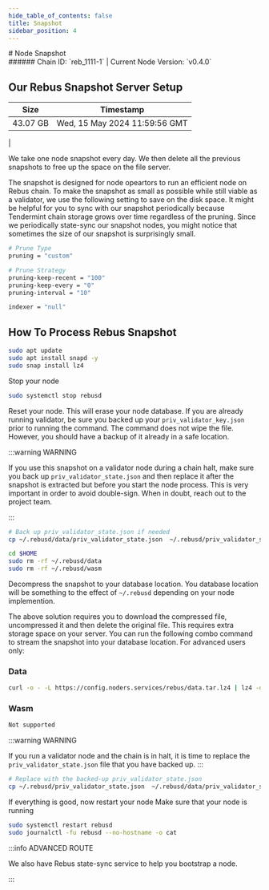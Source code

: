 ```yaml
---
hide_table_of_contents: false
title: Snapshot
sidebar_position: 4
---
```


<div class="h1-with-icon icon-rebus">
# Node Snapshot
</div>
###### Chain ID: `reb_1111-1` | Current Node Version: `v0.4.0`

## Our Rebus Snapshot Server Setup

| Size   | Timestamp   |
|--------|-------------|
| 43.07 GB | Wed, 15 May 2024 11:59:56 GMT |


We take one node snapshot every day. We then delete all the previous snapshots to free up the space on the file server.

The snapshot is designed for node opeartors to run an efficient node on Rebus chain. To make the snapshot as small as possible while still viable as a validator, we use the following setting to save on the disk space. It might be helpful for you to sync with our snapshot periodically because Tendermint chain storage grows over time regardless of the pruning. Since we periodically state-sync our snapshot nodes, you might notice that sometimes the size of our snapshot is surprisingly small.

```bash title="app.toml"
# Prune Type
pruning = "custom"

# Prune Strategy
pruning-keep-recent = "100"
pruning-keep-every = "0"
pruning-interval = "10"
```

```bash title="config.toml"
indexer = "null"
```

## How To Process Rebus Snapshot
```bash
sudo apt update
sudo apt install snapd -y
sudo snap install lz4
```

Stop your node
```bash
sudo systemctl stop rebusd
```
Reset your node. This will erase your node database. If you are already running validator, be sure you backed up your `priv_validator_key.json` prior to running the command. The command does not wipe the file. However, you should have a backup of it already in a safe location.

:::warning WARNING

If you use this snapshot on a validator node during a chain halt, make sure you back up `priv_validator_state.json` and then replace it after the snapshot is extracted but before you start the node process. This is very important in order to avoid double-sign. When in doubt, reach out to the project team.

:::

```bash
# Back up priv_validator_state.json if needed
cp ~/.rebusd/data/priv_validator_state.json  ~/.rebusd/priv_validator_state.json

cd $HOME
sudo rm -rf ~/.rebusd/data
sudo rm -rf ~/.rebusd/wasm
```

Decompress the snapshot to your database location. You database location will be something to the effect of `~/.rebusd` depending on your node implemention.

The above solution requires you to download the compressed file, uncompressed it and then delete the original file. This requires extra storage space on your server. You can run the following combo command to stream the snapshot into your database location. For advanced users only:
### Data
```bash
curl -o - -L https://config.noders.services/rebus/data.tar.lz4 | lz4 -d | tar -x -C ~/.rebusd
```
### Wasm
```bash
Not supported
```

:::warning WARNING

If you run a validator node and the chain is in halt, it is time to replace the `priv_validator_state.json` file that you have backed up.
:::

```bash
# Replace with the backed-up priv_validator_state.json
cp ~/.rebusd/priv_validator_state.json  ~/.rebusd/data/priv_validator_state.json
```

If everything is good, now restart your node
Make sure that your node is running

```bash
sudo systemctl restart rebusd
sudo journalctl -fu rebusd --no-hostname -o cat
```

:::info ADVANCED ROUTE

We also have Rebus state-sync service to help you bootstrap a node.

:::
